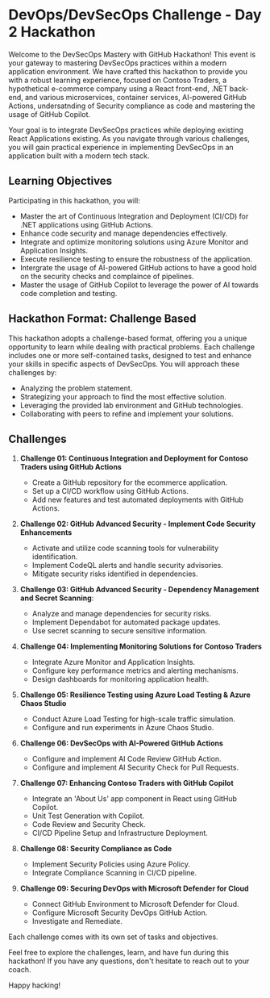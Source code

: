 # DevOps/DevSecOps Challenge - Day 2 Hackathon

Welcome to the DevSecOps Mastery with GitHub Hackathon! This event is your gateway to mastering DevSecOps practices within a modern application environment. We have crafted this hackathon to provide you with a robust learning experience, focused on Contoso Traders, a hypothetical e-commerce company using a React front-end, .NET back-end, and various microservices, container services, AI-powered GitHub Actions, undersatnding of Security compliance as code and mastering the usage of GitHub Copilot.

Your goal is to integrate DevSecOps practices while deploying existing React Applications existing. As you navigate through various challenges, you will gain practical experience in implementing DevSecOps in an application built with a modern tech stack.


## Learning Objectives

Participating in this hackathon, you will:

- Master the art of Continuous Integration and Deployment (CI/CD) for .NET applications using GitHub Actions.
- Enhance code security and manage dependencies effectively.
- Integrate and optimize monitoring solutions using Azure Monitor and Application Insights.
- Execute resilience testing to ensure the robustness of the application.
- Intergrate the usage of AI-powered GitHub actions to have a good hold on the security checks and complaince of pipelines.
- Master the usage of GitHub Copilot to leverage the power of AI towards code completion and testing.

## Hackathon Format: Challenge Based
This hackathon adopts a challenge-based format, offering you a unique opportunity to learn while dealing with practical problems. Each challenge includes one or more self-contained tasks, designed to test and enhance your skills in specific aspects of DevSecOps. You will approach these challenges by:

- Analyzing the problem statement.
- Strategizing your approach to find the most effective solution.
- Leveraging the provided lab environment and GitHub technologies.
- Collaborating with peers to refine and implement your solutions.

## Challenges

1. **Challenge 01: Continuous Integration and Deployment for Contoso Traders using GitHub Actions**
   - Create a GitHub repository for the ecommerce application.
   - Set up a CI/CD workflow using GitHub Actions.
   - Add new features and test automated deployments with GitHub Actions. 

2. **Challenge 02: GitHub Advanced Security - Implement Code Security Enhancements**
   - Activate and utilize code scanning tools for vulnerability identification.
   - Implement CodeQL alerts and handle security advisories.
   - Mitigate security risks identified in dependencies.
       
3. **Challenge 03: GitHub Advanced Security - Dependency Management and Secret Scanning**:
    - Analyze and manage dependencies for security risks.
    - Implement Dependabot for automated package updates.
    - Use secret scanning to secure sensitive information.

4. **Challenge 04: Implementing Monitoring Solutions for Contoso Traders**
   - Integrate Azure Monitor and Application Insights.
   - Configure key performance metrics and alerting mechanisms.
   - Design dashboards for monitoring application health.

5. **Challenge 05: Resilience Testing using Azure Load Testing & Azure Chaos Studio**
   - Conduct Azure Load Testing for high-scale traffic simulation.
   - Configure and run experiments in Azure Chaos Studio.

6. **Challenge 06: DevSecOps with AI-Powered GitHub Actions**
   - Configure and implement AI Code Review GitHub Action.
   - Configure and implement AI Security Check for Pull Requests.
  
7. **Challenge 07: Enhancing Contoso Traders with GitHub Copilot**
   - Integrate an 'About Us' app component in React using GitHub Copilot.
   - Unit Test Generation with Copilot.
   - Code Review and Security Check.
   - CI/CD Pipeline Setup and Infrastructure Deployment.
  
8. **Challenge 08: Security Compliance as Code**
   - Implement Security Policies using Azure Policy.
   - Integrate Compliance Scanning in CI/CD pipeline.
  
9. **Challenge 09: Securing DevOps with Microsoft Defender for Cloud**
   - Connect GitHub Environment to Microsoft Defender for Cloud.
   - Configure Microsoft Security DevOps GitHub Action.
   - Investigate and Remediate.

Each challenge comes with its own set of tasks and objectives.

Feel free to explore the challenges, learn, and have fun during this hackathon! If you have any questions, don't hesitate to reach out to your coach.

Happy hacking!
